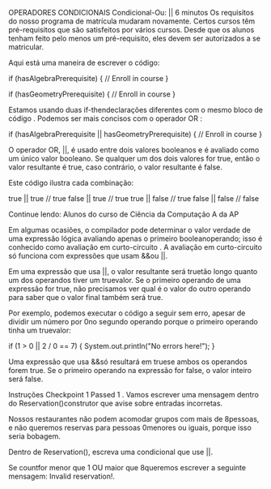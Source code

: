 OPERADORES CONDICIONAIS
Condicional-Ou: ||
6 minutos
Os requisitos do nosso programa de matrícula mudaram novamente. Certos cursos têm pré-requisitos que são satisfeitos por vários cursos. Desde que os alunos tenham feito pelo menos um pré-requisito, eles devem ser autorizados a se matricular.

Aqui está uma maneira de escrever o código:

if (hasAlgebraPrerequisite) {
  // Enroll in course
}

if (hasGeometryPrerequisite) {
  // Enroll in course
}

Estamos usando duas if-thendeclarações diferentes com o mesmo bloco de código . Podemos ser mais concisos com o operador OR :

if (hasAlgebraPrerequisite || hasGeometryPrerequisite) {
  // Enroll in course
}

O operador OR, ||, é usado entre dois valores booleanos e é avaliado como um único valor booleano. Se qualquer um dos dois valores for true, então o valor resultante é true, caso contrário, o valor resultante é false.

Este código ilustra cada combinação:

true || true
// true
false || true
// true
true || false
// true
false || false
// false

Continue lendo: Alunos do curso de Ciência da Computação A da AP

Em algumas ocasiões, o compilador pode determinar o valor verdade de uma expressão lógica avaliando apenas o primeiro booleanoperando; isso é conhecido como avaliação em curto-circuito . A avaliação em curto-circuito só funciona com expressões que usam &&ou ||.

Em uma expressão que usa ||, o valor resultante será truetão longo quanto um dos operandos tiver um truevalor. Se o primeiro operando de uma expressão for true, não precisamos ver qual é o valor do outro operando para saber que o valor final também será true.

Por exemplo, podemos executar o código a seguir sem erro, apesar de dividir um número por 0no segundo operando porque o primeiro operando tinha um truevalor:

if (1 > 0 || 2 / 0 == 7) {
  System.out.println("No errors here!");
}

Uma expressão que usa &&só resultará em truese ambos os operandos forem true. Se o primeiro operando na expressão for false, o valor inteiro será false.

Instruções
Checkpoint 1 Passed
1 .
Vamos escrever uma mensagem dentro do Reservation()construtor que avise sobre entradas incorretas.

Nossos restaurantes não podem acomodar grupos com mais de 8pessoas, e não queremos reservas para pessoas 0menores ou iguais, porque isso seria bobagem.

Dentro de Reservation(), escreva uma condicional que use ||.

Se countfor menor que 1 OU maior que 8queremos escrever a seguinte mensagem: Invalid reservation!.